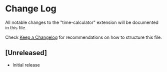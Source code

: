 # Change Log

All notable changes to the "time-calculator" extension will be documented in this file.

Check [Keep a Changelog](http://keepachangelog.com/) for recommendations on how to structure this file.

## [Unreleased]

- Initial release